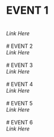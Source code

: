 # EVENT 1
<br />
<em>Link Here</em>
<br />
<br />
# EVENT 2
<br />
<em>Link Here</em>
<br />
<br />
# EVENT 3
<br />
<em>Link Here</em>
<br />
<br />
# EVENT 4
<br />
<em>Link Here</em>
<br />
<br />
# EVENT 5
<br />
<em>Link Here</em>
<br />
<br />
# EVENT 6
<br />
<em>Link Here</em>
<br />
<br />
